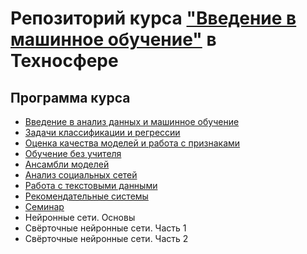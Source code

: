 # Репозиторий курса ["Введение в машинное обучение"](https://sphere.mail.ru/curriculum/program/discipline/849/) в Техносфере

## Программа курса
* [Введение в анализ данных и машинное обучение](https://github.com/shestakoff/sphere-ml-intro/tree/master/lecture01-intro)
* [Задачи классификации и регрессии](https://github.com/shestakoff/sphere-ml-intro/tree/master/lecture02-tasks)
* [Оценка качества моделей и работа с признаками](https://github.com/shestakoff/sphere-ml-intro/tree/master/lecture03-features)
* [Обучение без учителя](https://github.com/shestakoff/sphere-ml-intro/tree/master/lecture04-unsupervised)
* [Ансамбли моделей](https://github.com/shestakoff/sphere-ml-intro/tree/master/lecture05-ensemble)
* [Анализ социальных сетей](https://github.com/shestakoff/sphere-ml-intro/tree/master/lecture06-networks)
* [Работа с текстовыми данными](https://github.com/shestakoff/sphere-ml-intro/tree/master/lecture07-nlp)
* [Рекомендательные системы](https://github.com/shestakoff/sphere-ml-intro/tree/master/lecture08-recomendations)
* [Семинар](https://github.com/shestakoff/sphere-ml-intro/tree/master/seminar)
* Нейронные сети. Основы
* Свёрточные нейронные сети. Часть 1
* Свёрточные нейронные сети. Часть 2

